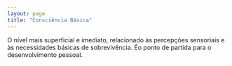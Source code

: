 ```yaml
---
layout: page
title: "Consciência Básica"
---
```


O nível mais superficial e imediato, relacionado às percepções sensoriais e às necessidades básicas de sobrevivência. Éo ponto de partida para o desenvolvimento pessoal.